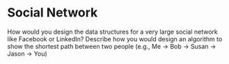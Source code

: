 # Social Network

How would you design the data structures for a very large social network like Facebook or LinkedIn? Describe how you would design an algorithm to show the shortest path between two people (e.g., Me -> Bob -> Susan -> Jason -> You)